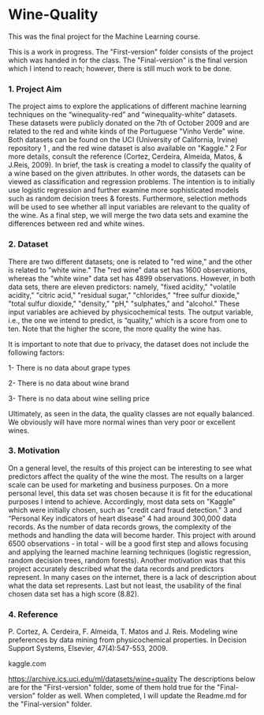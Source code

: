 # Wine-Quality
This was the final project for the Machine Learning course.

This is a work in progress. The "First-version" folder consists of the project which was handed in for the class. The "Final-version" is the final version which I intend to reach; however, there is still much work to be done.

### 1. Project Aim
The project aims to explore the applications of different machine learning techniques on the “winequality-red” and “winequality-white” datasets. These datasets were publicly donated on the 7th of October 2009 and are related to the red and white kinds of the Portuguese "Vinho Verde" wine. Both datasets can be found on the UCI (University of California, Irvine) repository 1 , and the red wine dataset is also available on "Kaggle." 2 For more details, consult the reference (Cortez, Cerdeira, Almeida, Matos, & J.Reis, 2009). In brief, the task is creating a model to classify the quality of a wine based on the given attributes. In other words, the datasets can be viewed as classification and regression problems. The intention is to initially use logistic regression and further examine more sophisticated models such as random decision trees & forests. Furthermore, selection methods will be used to see whether all input variables are relevant to the quality of the wine. As a final step, we will merge the two data sets and examine the differences between red and white wines.
### 2. Dataset
There are two different datasets; one is related to "red wine," and the other is related to "white wine." The "red wine" data set has 1600 observations, whereas the "white wine" data set has 4899 observations. However, in both data sets, there are eleven predictors: namely, "fixed acidity," "volatile acidity," "citric acid," "residual sugar," "chlorides," "free sulfur dioxide," "total sulfur dioxide," "density," "pH," "sulphates," and "alcohol." These input variables are achieved by physicochemical tests. The output variable, i.e., the one we intend to predict, is “quality," which is a score from one to ten. Note that the higher the score, the more quality the wine has.

It is important to note that due to privacy, the dataset does not include the following factors:

1- There is no data about grape types

2- There is no data about wine brand

3- There is no data about wine selling price

Ultimately, as seen in the data, the quality classes are not equally balanced. We obviously will have more normal wines than very poor or excellent wines.
### 3. Motivation
On a general level, the results of this project can be interesting to see what predictors affect the quality of the wine the most. The results on a larger scale can be used for marketing and business purposes.
On a more personal level, this data set was chosen because it is fit for the educational purposes I intend to achieve. Accordingly, most data sets on "Kaggle" which were initially chosen, such as "credit card
fraud detection." 3 and “Personal Key indicators of heart disease” 4 had around 300,000 data records. As the number of data records grows, the complexity of the methods and handling the data will become harder. This project with around 6500 observations - in total - will be a good first step and allows focusing and applying the learned machine learning techniques (logistic regression, random decision trees, random forests). Another motivation was that this project accurately described what the data records and predictors represent. In many cases on the internet, there is a lack of description about what the data set represents. Last but not least, the usability of the final chosen data set has a high score (8.82).
### 4. Reference
P. Cortez, A. Cerdeira, F. Almeida, T. Matos and J. Reis. Modeling wine preferences by data mining from physicochemical properties. In Decision Support Systems, Elsevier, 47(4):547-553, 2009.

kaggle.com 

https://archive.ics.uci.edu/ml/datasets/wine+quality
The descriptions below are for the "First-version" folder, some of them hold true for the "Final-version" folder as well. When completed, I will update the Readme.md for the "Final-version" folder.
